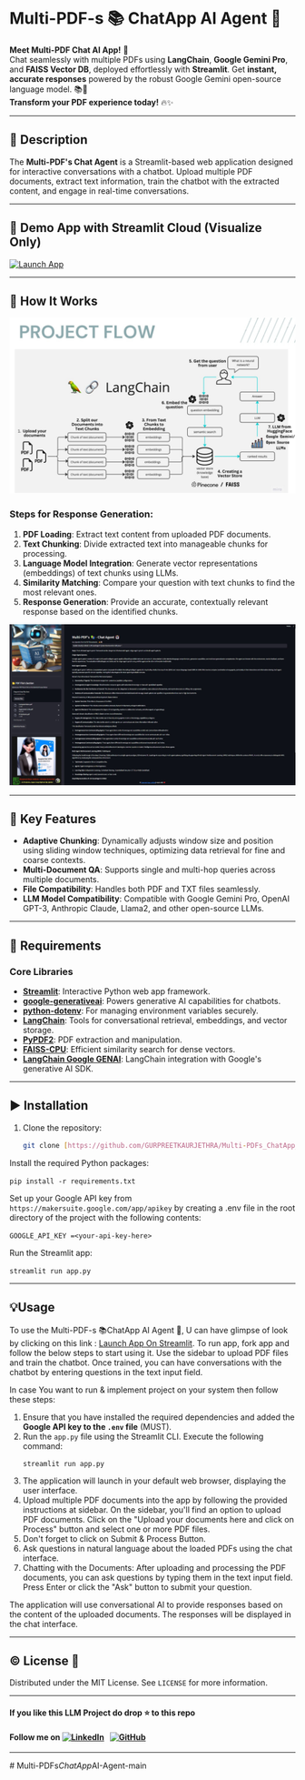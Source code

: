 # Multi-PDF-s 📚 ChatApp AI Agent 🤖

**Meet Multi-PDF Chat AI App!** 🚀  
Chat seamlessly with multiple PDFs using **LangChain**, **Google Gemini Pro**, and **FAISS Vector DB**, deployed effortlessly with **Streamlit**. Get **instant, accurate responses** powered by the robust Google Gemini open-source language model. 📚💬  
**Transform your PDF experience today!** 🔥✨  

---

## 📝 Description

The **Multi-PDF's Chat Agent** is a Streamlit-based web application designed for interactive conversations with a chatbot. Upload multiple PDF documents, extract text information, train the chatbot with the extracted content, and engage in real-time conversations.  

---

## 📢 Demo App with Streamlit Cloud (Visualize Only)

[![Launch App](https://img.shields.io/badge/Launch_Streamlit_App-FF4B4B?style=for-the-badge&logo=streamlit&logoColor=white)]()

---

## 🎯 How It Works

![MultiPDF Chat App Diagram](img/Architecture.jpg)

### Steps for Response Generation:

1. **PDF Loading**: Extract text content from uploaded PDF documents.
2. **Text Chunking**: Divide extracted text into manageable chunks for processing.
3. **Language Model Integration**: Generate vector representations (embeddings) of text chunks using LLMs.
4. **Similarity Matching**: Compare your question with text chunks to find the most relevant ones.
5. **Response Generation**: Provide an accurate, contextually relevant response based on the identified chunks.

![Demo Output](img/LLMframework.jpg)

---

## 🌟 Key Features

- **Adaptive Chunking**: Dynamically adjusts window size and position using sliding window techniques, optimizing data retrieval for fine and coarse contexts.  
- **Multi-Document QA**: Supports single and multi-hop queries across multiple documents.  
- **File Compatibility**: Handles both PDF and TXT files seamlessly.  
- **LLM Model Compatibility**: Compatible with Google Gemini Pro, OpenAI GPT-3, Anthropic Claude, Llama2, and other open-source LLMs.

---

## 🌟 Requirements

### Core Libraries
- **[Streamlit](https://streamlit.io/)**: Interactive Python web app framework.  
- **[google-generativeai](https://pypi.org/project/google-generativeai/)**: Powers generative AI capabilities for chatbots.  
- **[python-dotenv](https://pypi.org/project/python-dotenv/)**: For managing environment variables securely.  
- **[LangChain](https://langchain.readthedocs.io/)**: Tools for conversational retrieval, embeddings, and vector storage.  
- **[PyPDF2](https://pypi.org/project/PyPDF2/)**: PDF extraction and manipulation.  
- **[FAISS-CPU](https://pypi.org/project/faiss-cpu/)**: Efficient similarity search for dense vectors.  
- **[LangChain Google GENAI](https://pypi.org/project/langchain-google-genai/)**: LangChain integration with Google's generative AI SDK.

---

## ▶️ Installation

1. Clone the repository:
   ```bash
   git clone [https://github.com/GURPREETKAURJETHRA/Multi-PDFs_ChatApp_AI-Agent.git](https://github.com/alimdsaif3/Multi-PDFs_ChatApp_AI-Agent-main.git)


Install the required Python packages:

`pip install -r requirements.txt`

Set up your Google API key from `https://makersuite.google.com/app/apikey` by creating a .env file in the root directory of the project with the following contents:

`GOOGLE_API_KEY =<your-api-key-here>`

Run the Streamlit app:

`streamlit run app.py`

---
## 💡Usage

To use the Multi-PDF-s 📚ChatApp AI Agent 🤖, U can have glimpse of look by clicking on this link : [Launch App On Streamlit](https://multi-pdfschatappai-agent.streamlit.app/). To run app, fork app and follow the below steps to start using it. Use the sidebar to upload PDF files and train the chatbot. Once trained, you can have conversations with the chatbot by entering questions in the text input field.

In case You want to run & implement project on your system then follow these steps:

1. Ensure that you have installed the required dependencies and added the **Google API key to the `.env` file** (MUST).
2. Run the `app.py` file using the Streamlit CLI. Execute the following command:
   ```
   streamlit run app.py
   ```
3. The application will launch in your default web browser, displaying the user interface.
4. Upload multiple PDF documents into the app by following the provided instructions at sidebar. On the sidebar, you'll find an option to upload PDF documents. Click on the "Upload your documents here and click on Process" button and select one or more PDF files. 
5. Don't forget to click on Submit & Process Button.
6. Ask questions in natural language about the loaded PDFs using the chat interface.
7. Chatting with the Documents: After uploading and processing the PDF documents, you can ask questions by typing them in the text input field. Press Enter or click the "Ask" button to submit your question.

The application will use conversational AI to provide responses based on the content of the uploaded documents. The responses will be displayed in the chat interface.

---
## ©️ License 🪪 

Distributed under the MIT License. See `LICENSE` for more information.

---

#### **If you like this LLM Project do drop ⭐ to this repo**
#### Follow me on [![LinkedIn](https://img.shields.io/badge/linkedin-%230077B5.svg?style=for-the-badge&logo=linkedin&logoColor=white)](https://www.linkedin.com/in/md-saif-ali-9815a774/) &nbsp; [![GitHub](https://img.shields.io/badge/github-%23121011.svg?style=for-the-badge&logo=github&logoColor=white)](https://github.com/alimdsaif3)

---
#   M u l t i - P D F s _ C h a t A p p _ A I - A g e n t - m a i n 
 
 
